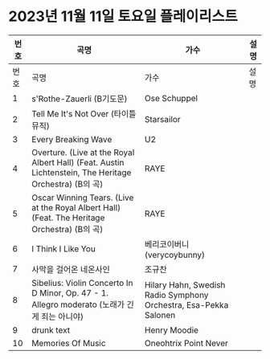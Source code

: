 # 2023년 11월 11일 토요일 플레이리스트

| 번호 | 곡명 | 가수 | 설명 |
|------|------|------|------|
| 번호 | 곡명 | 가수 | 설명 |
| 1 | s'Rothe-Zauerli (B기도문) | Ose Schuppel |  |
| 2 | Tell Me It's Not Over (타이틀 뮤직) | Starsailor |  |
| 3 | Every Breaking Wave | U2 |  |
| 4 | Overture. (Live at the Royal Albert Hall) (Feat. Austin Lichtenstein, The Heritage Orchestra) (B의 곡) | RAYE |  |
| 5 | Oscar Winning Tears. (Live at the Royal Albert Hall) (Feat. The Heritage Orchestra) (B의 곡) | RAYE |  |
| 6 | I Think I Like You | 베리코이버니 (verycoybunny) |  |
| 7 | 사막을 걸어온 네온사인 | 조규찬 |  |
| 8 | Sibelius: Violin Concerto In D Minor, Op. 47 - 1. Allegro moderato (노래가 긴 게 죄는 아니야) | Hilary Hahn, Swedish Radio Symphony Orchestra, Esa-Pekka Salonen |  |
| 9 | drunk text | Henry Moodie |  |
| 10 | Memories Of Music | Oneohtrix Point Never |  |
